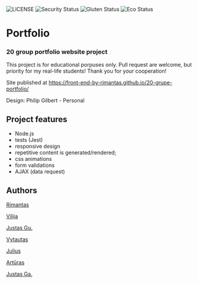 ![LICENSE](https://img.shields.io/badge/license-MIT-blue.svg?style=flat-square)
![Security Status](https://img.shields.io/security-headers?label=Security&url=https%3A%2F%2Fgithub.com&style=flat-square)
![Gluten Status](https://img.shields.io/badge/Gluten-Free-green.svg)
![Eco Status](https://img.shields.io/badge/ECO-Friendly-green.svg)

# Portfolio

### 20 group portfolio website project

This project is for educational porpuses only. Pull request are welcome, but priority for my real-life students! Thank you for your cooperation!

Site published at https://front-end-by-rimantas.github.io/20-grupe-portfolio/

Design: Philip Gilbert - Personal

## Project features

-   Node.js
-   tests (Jest)
-   responsive design
-   repetitive content is generated/rendered;
-   css animations
-   form validations
-   AJAX (data request)

## Authors

[Rimantas](https://github.com/belauzas)

[Vilija](https://github.com/vikontrimaite)

[Justas Gu.](https://github.com/Justas383)

[Vytautas](https://github.com/VytautasKaz)

[Julius](https://github.com/juliusvara)

[Artūras](https://github.com/arturas-vei)

[Justas Ga.](https://github.com/justasga)